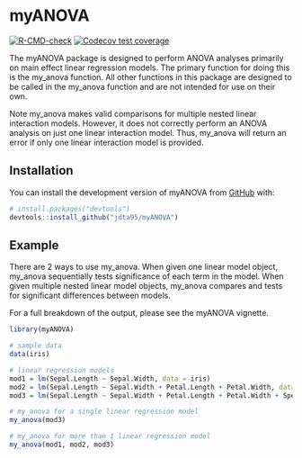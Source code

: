 
# myANOVA

<!-- badges: start -->
[![R-CMD-check](https://github.com/jdta95/myANOVA/actions/workflows/R-CMD-check.yaml/badge.svg)](https://github.com/jdta95/myANOVA/actions/workflows/R-CMD-check.yaml)
[![Codecov test coverage](https://codecov.io/gh/jdta95/myANOVA/branch/master/graph/badge.svg)](https://app.codecov.io/gh/jdta95/myANOVA?branch=master)
<!-- badges: end -->

The myANOVA package is designed to perform ANOVA analyses primarily on main effect linear regression models. The primary function for doing this is the my_anova function. All other functions in this package are designed to be called in the my_anova function and are not intended for use on their own.

Note my_anova makes valid comparisons for multiple nested linear interaction models. However, it does not correctly perform an ANOVA analysis on just one linear interaction model. Thus, my_anova will return an error if only one linear interaction model is provided.


## Installation

You can install the development version of myANOVA from [GitHub](https://github.com/jdta95/myANOVA) with:

``` r
# install.packages("devtools")
devtools::install_github("jdta95/myANOVA")
```

## Example

There are 2 ways to use my_anova. When given one linear model object, my_anova sequentially tests significance of each term in the model. When given multiple nested linear model objects, my_anova compares and tests for significant differences between models.

For a full breakdown of the output, please see the myANOVA vignette.

``` r
library(myANOVA)

# sample data
data(iris)

# linear regression models
mod1 = lm(Sepal.Length ~ Sepal.Width, data = iris)
mod2 = lm(Sepal.Length ~ Sepal.Width + Petal.Length + Petal.Width, data = iris)
mod3 = lm(Sepal.Length ~ Sepal.Width + Petal.Length + Petal.Width + Species, data = iris)

# my_anova for a single linear regression model
my_anova(mod3)

# my_anova for more than 1 linear regression model
my_anova(mod1, mod2, mod3)
```
